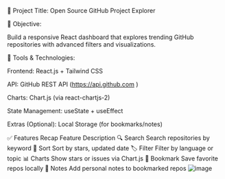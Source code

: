 🚀 Project Title:
Open Source GitHub Project Explorer

🎯 Objective:

Build a responsive React dashboard that explores trending GitHub repositories with advanced filters and visualizations.

🧰 Tools & Technologies:

Frontend: React.js + Tailwind CSS

API: GitHub REST API (https://api.github.com
)

Charts: Chart.js (via react-chartjs-2)

State Management: useState + useEffect

Extras (Optional): Local Storage (for bookmarks/notes)

✅ Features Recap
Feature	Description
🔍 Search	Search repositories by keyword
🌟 Sort	Sort by stars, updated date
🏷️ Filter	Filter by language or topic
📊 Charts	Show stars or issues via Chart.js
💾 Bookmark	Save favorite repos locally
📝 Notes	Add personal notes to bookmarked repos
![image]()


